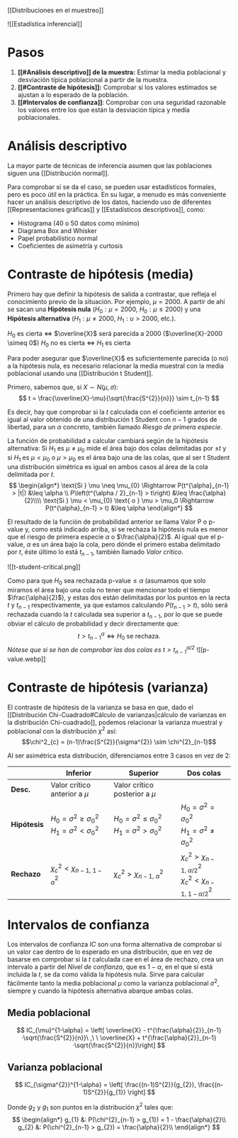
[[Distribuciones en el muestreo]]

![[Estadística inferencial]]

# Pasos

1. **[[#Análisis descriptivo]] de la muestra:** Estimar la media poblacional y desviación típica poblacional a partir de la muestra.
2. **[[#Contraste de hipótesis]]:** Comprobar si los valores estimados se ajustan a lo esperado de la población.
3. **[[#Intervalos de confianza]]**: Comprobar con una seguridad razonable los valores entre los que están la desviación típica y media poblacionales.

# Análisis descriptivo

La mayor parte de técnicas de inferencia asumen que las poblaciones siguen una [[Distribución normal]].

Para comprobar si se da el caso, se pueden usar estadísticos formales, pero es poco útil en la práctica. En su lugar, a menudo es más conveniente hacer un análisis descriptivo de los datos, haciendo uso de diferentes [[Representaciones gráficas]] y [[Estadísticos descriptivos]], como:

- Histograma (40 o 50 datos como mínimo)
- Diagrama Box and Whisker
- Papel probabilístico normal
- Coeficientes de asimetría y curtosis

# Contraste de hipótesis (media)

Primero hay que definir la hipótesis de salida a contrastar, que refleja el conocimiento previo de la situación. Por ejemplo, $\mu = 2000$. A partir de ahí se sacan una **Hipótesis nula** ($H_{0}: \mu = 2000$, $H_{0} : \mu \leq 2000$) y una **Hipótesis alternativa** ($H_{1} : \mu \neq 2000$, $H_{1}: u > 2000$, etc.).

$H_{0}$ es cierta $\Leftrightarrow$ $\overline{X}$ será parecida a 2000 ($\overline{X}-2000 \simeq 0$)
$H_{0}$ no es cierta $\Leftrightarrow$ $H_{1}$ es cierta

Para poder asegurar que $\overline{X}$ es suficientemente parecida (o no) a la hipótesis nula, es necesario relacionar la media muestral con la media poblacional usando una [[Distribución t Student]].

Primero, sabemos que, si $X \sim N(\mu, \sigma)$:
$$
t = \frac{\overline{X}-\mu}{\sqrt{\frac{S^{2}}{n}}} \sim t_{n-1}
$$

Es decir, hay que comprobar si la $t$ calculada con el coeficiente anterior es igual al valor obtenido de una distribución t Student con $n-1$ grados de libertad, para un $\alpha$ concreto, también llamado *Riesgo de primera especie*.

La función de probabilidad a calcular cambiará según de la hipótesis alternativa: Si $H_{1}$ es $\mu \neq \mu_{0}$ mide el área bajo dos colas delimitadas por $\pm t$ y si $H_1$ es $\mu < \mu_0$ o $\mu > \mu_0$ es el área bajo una de las colas, que al ser t Student una distribución simétrica es igual en ambos casos al área de la cola delimitada por $t$. 
$$
\begin{align*}
\text{Si } \mu \neq \mu_{0} \Rightarrow P(t^{\alpha}_{n-1} > |t|) &\leq \alpha \\
P\left(t^{\alpha / 2}_{n-1} > t\right) &\leq \frac{\alpha}{2}\\\\
\text{Si } \mu < \mu_{0} \text{ o } \mu > \mu_0 \Rightarrow P(t^{\alpha}_{n-1} > t) &\leq \alpha
\end{align*}
$$

El resultado de la función de probabilidad anterior se llama Valor P o $\text{p-value}$ y, como está indicado arriba, si se rechaza la hipótesis nula es menor que el riesgo de primera especie $\alpha$ o $\frac{\alpha}{2}$. Al igual que el $\text{p-value}$, $\alpha$ es un área bajo la cola, pero dónde el primero estaba delimitado por $t$, éste último lo está $t_{n-1}$, también llamado *Valor crítico*. 

![[t-student-critical.png]]

Como para que $H_{0}$ sea rechazada  $\text{p-value} \leq \alpha$ (asumamos que solo miramos el área bajo una cola no tener que mencionar todo el tiempo $\frac{\alpha}{2}$), y estas dos están delimitadas por los puntos en la recta $t$ y $t_{n-1}$ respectivamente, ya que estamos calculando $P(t_{n-1} > t)$, sólo será rechazada cuando la $t$ calculada sea superior a $t_{n-1}$, por lo que se puede obviar el cálculo de probabilidad y decir directamente que:
$$
t > t^{\alpha}_{n-1} \Leftrightarrow H_{0} \text{ se rechaza.}
$$
*Nótese que si se han de comprobar las dos colas es  $t > t^{\alpha / 2}_{n-1}$*
![[p-value.webp]]

# Contraste de hipótesis (varianza)

El contraste de hipótesis de la varianza se basa en que, dado el [[Distribución Chi-Cuadrado#Cálculo de varianzas|cálculo de varianzas en la distribución Chi-cuadrado]], podemos relacionar la varianza muestral y poblacional con la distribución $\chi^2$ así:
$$\chi^2_{c} = (n-1)\frac{S^{2}}{\sigma^{2}} \sim \chi^{2}_{n-1}$$

Al ser asimétrica esta distribución, diferenciamos entre 3 casos en vez de 2:

|               | Inferior                                                                          | Superior                                                                          | Dos colas                                                                                  |
| ------------- | --------------------------------------------------------------------------------- | --------------------------------------------------------------------------------- | ------------------------------------------------------------------------------------------ |
| **Desc.**     | Valor crítico anterior a $\mu$                                                    | Valor crítico posterior a $\mu$                                                   |                                                                                            |
| **Hipótesis** | $H_{0} = \sigma^{2} \geq \sigma^{2}_{0}$<br>$H_{1} = \sigma^{2} < \sigma^{2}_{0}$ | $H_{0} = \sigma^{2} \leq \sigma^{2}_{0}$<br>$H_{1} = \sigma^{2} > \sigma^{2}_{0}$ | $H_{0} = \sigma^{2} = \sigma^{2}_{0}$<br>$H_{1} = \sigma^{2} \neq \sigma^{2}_{0}$          |
| **Rechazo**   | $\chi^{2}_c < \chi^{2}_{n-1,\ 1-\alpha}$                                          | $\chi^{2}_c > \chi^{2}_{n-1,\ \alpha}$                                            | $\chi^{2}_c > \chi^{2}_{n-1,\ \alpha / 2}$<br>$\chi^{2}_c < \chi^{2}_{n-1,\ 1-\alpha / 2}$ |

# Intervalos de confianza

Los intervalos de confianza $IC$ son una forma alternativa de comprobar si un valor cae dentro de lo esperado en una distribución, que en vez de basarse en comprobar si la $t$ calculada cae en el área de rechazo, crea un intervalo a partir del *Nivel de confianza*, que es $1-\alpha$, en el que si está incluida la $t$, se da como válida la hipótesis nula. Sirve para calcular fácilmente tanto la media poblacional $\mu$ como la varianza poblacional $\sigma^{2}$, siempre y cuando la hipótesis alternativa abarque ambas colas.

## Media poblacional

$$
IC_{\mu}^{1-\alpha} = \left[ \overline{X} - t^{\frac{\alpha}{2}}_{n-1}·\sqrt{\frac{S^{2}}{n}}\ ,\ \  \overline{X} + t^{\frac{\alpha}{2}}_{n-1}·\sqrt{\frac{S^{2}}{n}}\right]
$$

## Varianza poblacional

$$
IC_{\sigma^{2}}^{1-\alpha} = \left[ \frac{(n-1)S^{2}}{g_{2}}, \frac{(n-1)S^{2}}{g_{1}} \right]
$$

Donde $g_{2}$ y $g_{1}$ son puntos en la distribución $\chi^{2}$ tales que:
$$
\begin{align*}
g_{1} &: P(\chi^{2}_{n-1} > g_{1}) = 1 - \frac{\alpha}{2}\\
g_{2} &: P(\chi^{2}_{n-1} > g_{2}) = \frac{\alpha}{2}\\
\end{align*}
$$
